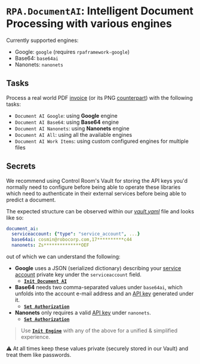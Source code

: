 # `RPA.DocumentAI`: Intelligent Document Processing with various engines

Currently supported engines:
- Google: `google` (requires `rpaframework-google`)
- Base64: `base64ai`
- Nanonets: `nanonets`


## Tasks

Process a real world PDF [invoice](./devdata/parallels.pdf) (or its PNG
[counterpart](./devdata/parallels.png)) with the following tasks:
- `Document AI Google`: using **Google** engine
- `Document AI Base64`: using **Base64** engine
- `Document AI Nanonets`: using **Nanonets** engine
- `Document AI All`: using all the available engines
- `Document AI Work Items`: using custom configured engines for multiple files

## Secrets

We recommend using Control Room's Vault for storing the API keys you'd normally need
to configure before being able to operate these libraries which need to authenticate
in their external services before being able to predict a document.

The expected structure can be observed within our [*vault.yaml*](./devdata/vault.yaml)
file and looks like so:

```yaml
document_ai:
  serviceaccount: {"type": "service_account", ...}
  base64ai: cosmin@robocorp.com,17**********c44
  nanonets: Zs**************OEF
```

out of which we can understand the following:
- **Google** uses a JSON (serialized dictionary) describing your
  [service account](https://cloud.google.com/iam/docs/service-account-overview) private
  key under the `serviceaccount` field.
  - [**`Init Document AI`**](https://robocorp.com/docs/libraries/rpa-framework/rpa-cloud-google/keywords#init-document-ai)
- **Base64** needs two comma-separated values under `base64ai`, which unfolds into the
  account e-mail address and an
  [API key](https://documenter.getpostman.com/view/10132588/SWT5hfdz#1-standards:~:text=1.2.%20Authentication%20%26%20authorization)
  generated under it.
  - [**`Set Authorization`**](https://robocorp.com/docs/libraries/rpa-framework/rpa-documentai-base64ai/keywords#set-authorization)
- **Nanonets** only requires a valid
  [API key](https://nanonets.com/documentation/#section/Authentication) under
  `nanonets`.
  - [**`Set Authorization`**](https://robocorp.com/docs/libraries/rpa-framework/rpa-documentai-nanonets/keywords#set-authorization)

> Use [**`Init Engine`**](https://robocorp.com/docs/libraries/rpa-framework/rpa-documentai/keywords#init-engine)
> with any of the above for a unified & simplified experience.

⚠️ At all times keep these values private (securely stored in our Vault) and treat
them like passwords.
